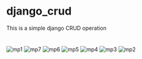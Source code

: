 # django_crud
This is a simple django CRUD operation 
#
![mp1](https://github.com/user-attachments/assets/82ed9262-743d-49e8-b1eb-770f2d34e800)
![mp7](https://github.com/user-attachments/assets/bbbbdb39-35c8-4244-9cfc-cdc0f4fd2562)
![mp6](https://github.com/user-attachments/assets/947a84b7-d8b8-49c4-8664-24150ac2f64b)
![mp5](https://github.com/user-attachments/assets/23b29c89-4d53-4544-a21a-10b3390e7971)
![mp4](https://github.com/user-attachments/assets/abcc3bc7-24e4-4aad-9bc2-d7be1915add5)
![mp3](https://github.com/user-attachments/assets/bc66eb77-275e-4754-9657-aac716882d40)
![mp2](https://github.com/user-attachments/assets/1bc1b4c3-28b8-4ef0-9476-ffe3556e7824)
